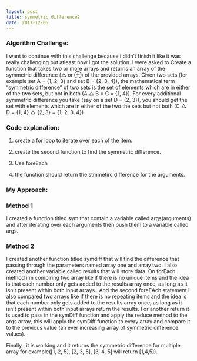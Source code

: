 ```yaml
---
layout: post
title: symmetric difference2
date: 2017-12-05
---
```



### Algorithm Challenge:

I want to continue with this challenge because i didn’t finish it like it was really challenging but atleast now i got the solution.  I were asked to Create a function that takes two or more arrays and returns an array of the symmetric difference (△ or ⊕) of the provided arrays. Given two sets (for example set A = {1, 2, 3} and set B = {2, 3, 4}), the mathematical term “symmetric difference” of two sets is the set of elements which are in either of the two sets, but not in both (A △ B = C = {1, 4}). For every additional symmetric difference you take (say on a set D = {2, 3}), you should get the set with elements which are in either of the two the sets but not both (C △ D = {1, 4} △ {2, 3} = {1, 2, 3, 4}).


### Code explanation: 

1. create a for loop to iterate over each of the item.

2. create the second function to find the symmetric difference.

3. Use foreEach

4. the function should return  the stmmetirc difference for the arguments.


### My Approach:
### Method 1

I created a function titled sym that contain a variable called args(arguments) and after iterating over each arguments then push them to a variable called args.

###  Method 2

I created another function titled symdiff that will find the difference that passing through the parameters named array one and array two. I also created another variable called results that will store data. On forEach method i'm compiring two array like if there is no unique items and the idea is that each number only gets added to the results array once, as long as it isn’t present within both input arrays.. And the second foreEAch statement i also compared two arrays like if there is no repeating  items and the idea is that each number only gets added to the results array once, as long as it isn’t present within both input arrays return the results. For another return  it is used to pass in the symDiff function and apply the reduce method to the args array, this will apply the symDiff function to every array and compare it to the previous value (an ever increasing array of symmetric difference values).


Finally , it is working and it returns the symmetric difference for multiple array for example([1, 2, 5], [2, 3, 5], [3, 4, 5] will return [1,4,5]).
